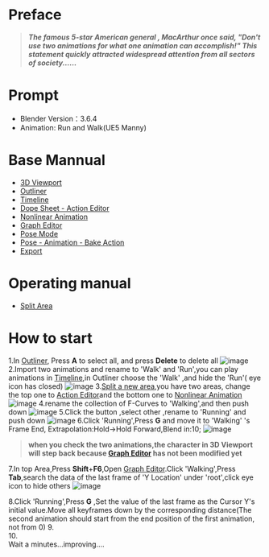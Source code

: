 # Preface
> **_The famous 5-star American general , MacArthur once said, "Don't use two animations for what one animation can accomplish!" This statement quickly attracted widespread attention from all sectors of society......_**
# Prompt
- Blender Version：3.6.4
- Animation: Run and Walk(UE5 Manny)
# Base Mannual
- [3D Viewport](https://github.com/Nanfengzhiwo1/BlenderCombineAnimations/issues/1)
- [Outliner](https://github.com/Nanfengzhiwo1/BlenderCombineAnimations/issues/2)
- [Timeline](https://github.com/Nanfengzhiwo1/BlenderCombineAnimations/issues/3)
- [Dope Sheet - Action Editor](https://github.com/Nanfengzhiwo1/BlenderCombineAnimations/issues/4)
- [Nonlinear Animation](https://github.com/Nanfengzhiwo1/BlenderCombineAnimations/issues/5)
- [Graph Editor](https://github.com/Nanfengzhiwo1/BlenderCombineAnimations/issues/6)
- [Pose Mode](https://github.com/Nanfengzhiwo1/BlenderCombineAnimations/issues/7)
- [Pose - Animation - Bake Action](https://github.com/Nanfengzhiwo1/BlenderCombineAnimations/issues/8)
- [Export](https://github.com/Nanfengzhiwo1/BlenderCombineAnimations/issues/9)
# Operating manual
- [Split Area](https://github.com/Nanfengzhiwo1/BlenderCombineAnimations/issues/10)
# How to start
1.In [Outliner](https://github.com/Nanfengzhiwo1/BlenderCombineAnimations/issues/2), Press **A** to select all, and press **Delete** to delete all
![image](https://github.com/Nanfengzhiwo1/BlenderCombineAnimations/assets/107869748/15297cdf-f7c2-48f4-8003-3ae1799f7e34)
2.Import two animations and rename to 'Walk' and 'Run',you can play animations in [Timeline](https://github.com/Nanfengzhiwo1/BlenderCombineAnimations/issues/3),in Outliner choose the 'Walk' ,and  hide the 'Run'( eye icon has closed)
![image](https://github.com/Nanfengzhiwo1/BlenderCombineAnimations/assets/107869748/83718d97-dc45-4246-ae85-b1583bfe166e)
3.[Split a new area](https://github.com/Nanfengzhiwo1/BlenderCombineAnimations/issues/10),you have two areas, change the top one to [Action Editor](https://github.com/Nanfengzhiwo1/BlenderCombineAnimations/issues/4)and the bottom one to [Nonlinear Animation](https://github.com/Nanfengzhiwo1/BlenderCombineAnimations/issues/5)
![image](https://github.com/Nanfengzhiwo1/BlenderCombineAnimations/assets/107869748/bbc54883-335c-4196-80ca-10b030afc0c8)
4.rename the collection of F-Curves to 'Walking',and then push down
![image](https://github.com/Nanfengzhiwo1/BlenderCombineAnimations/assets/107869748/c158ef44-c1e9-4a7a-82a1-57335ca0219c)
5.Click the button ,select other ,rename to 'Running' and push down
![image](https://github.com/Nanfengzhiwo1/BlenderCombineAnimations/assets/107869748/9f271658-f561-4107-993b-ca4cb4fb29b2)
6.Click 'Running',Press **G** and move it to 'Walking' 's Frame End, Extrapolation:Hold->Hold Forward,Blend in:10;
![image](https://github.com/Nanfengzhiwo1/BlenderCombineAnimations/assets/107869748/138555ef-5b12-4d58-ab8e-b533cac6caf7)

> **when you check the two animations,the character in 3D Viewport will step back because [Graph Editor](https://github.com/Nanfengzhiwo1/BlenderCombineAnimations/issues/6) has not been modified yet**  

7.In top Area,Press **Shift**+**F6**,Open [Graph Editor](https://github.com/Nanfengzhiwo1/BlenderCombineAnimations/issues/6).Click 'Walking',Press **Tab**,search the data of the last frame of 'Y Location' under 'root',click eye icon to hide others
![image](https://github.com/Nanfengzhiwo1/BlenderCombineAnimations/assets/107869748/88f12bf2-28d2-40b5-b6ff-1bf578be6ddd)

8.Click 'Running',Press **G** ,Set the value of the last frame as the Cursor Y's initial value.Move all keyframes down by the corresponding distance(The second animation should start from the end position of the first animation, not from 0)
9.  
10.  
Wait a minutes...improving....
